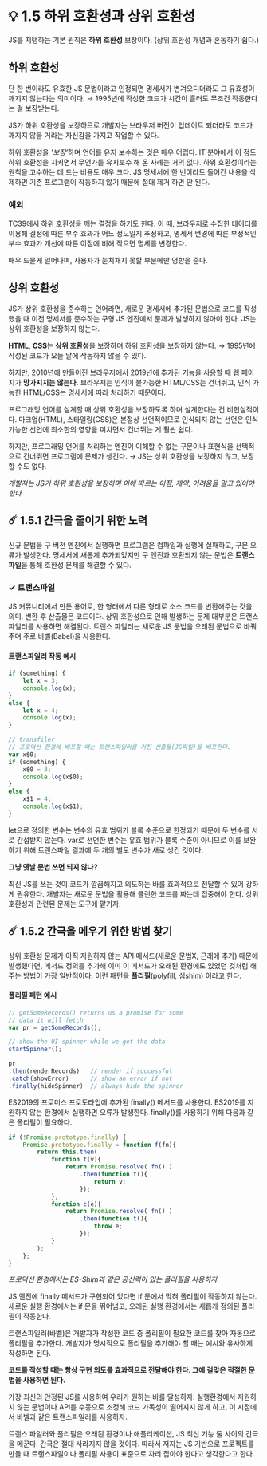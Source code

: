 # 💡 1.5 하위 호환성과 상위 호환성

JS를 지탱하는 기본 원칙은 **하위 호환성** 보장이다. (상위 호환성 개념과 혼동하기 쉽다.)

## 하위 호환성

단 한 번이라도 유효한 JS 문법이라고 인정되면 명세서가 변겨오디더라도 그 유효성이 깨지지 않는다는 의미이다. → 1995년에 작성한 코드가 시간이 흘러도 무조건 작동한다는 걸 보장받는다.

JS가 하위 호환성을 보장하므로 개발자는 브라우저 버전이 업데이트 되더라도 코드가 깨지지 않을 거라는 자신감을 가지고 작업할 수 있다.

하위 호환성을 _'보장'_&#xD558;며 언어를 유지 보수하는 것은 매우 어렵다. IT 분야에서 이 정도 하위 호환성을 지키면서 무언가를 유지보수 해 온 사례는 거의 없다. 하위 호환성이라는 원칙을 고수하는 데 드는 비용도 매우 크다. JS 명세서에 한 번이라도 들어간 내용을 삭제하면 기존 프로그램이 작동하지 않기 때문에 절대 제거 하면 안 된다.

### 예외

TC39에서 하위 호환성을 깨는 결정을 하기도 한다. 이 때, 브라우저로 수집한 데이터를 이용해 결정에 따른 부수 효과가 어느 정도일지 추정하고, 명세서 변경에 따른 부정적인 부수 효과가 개선에 따른 이점에 비해 작으면 명세를 변경한다.

매우 드물게 일어나며, 사용자가 눈치채지 못할 부분에만 영향을 준다.

## 상위 호환성

JS가 상위 호환성을 준수하는 언어라면, 새로운 명세서에 추가된 문법으로 코드를 작성했을 때 이전 명세서를 준수하는 구형 JS 엔진에서 문제가 발생하지 않아야 한다. JS는 상위 호환성을 보장하지 않는다.

**HTML**, **CSS**는 **상위 호환성**을 보장하며 하위 호환성을 보장하지 않는다. → 1995년에 작성된 코드가 오늘 날에 작동하지 않을 수 있다.&#x20;

하지만, 2010년에 만들어진 브라우저에서 2019년에 추가된 기능을 사용할 때 웹 페이지가 **망가지지는 않는다.** 브라우저는 인식이 불가능한 HTML/CSS는 건너뛰고, 인식 가능한 HTML/CSS는 명세서에 따라 처리하기 때문이다.

프로그래밍 언어를 설계할 때 상위 호환성을 보장하도록 하며 설계한다는 건 비현실적이다. 마크업(HTML), 스타일링(CSS)은 본절상 선언적이므로 인식되지 않는 선언은 인식 가능한 선언에 최소한의 영향을 미치면서 건너뛰는 게 훨씬 쉽다.

하지만, 프로그래밍 언어를 처리하는 엔진이 이해할 수 없는 구문이나 표현식을 선택적으로 건너뛰면 프로그램에 문제가 생긴다. → JS는 상위 호환성을 보장하지 않고, 보장할 수도 없다.

_개발자는 JS가 하위 호환성을 보장하며 이에 따르는 이점, 제약, 어려움을 알고 있어야 한다._

## ☄️ 1.5.1 간극을 줄이기 위한 노력

신규 문법을 구 버전 엔진에서 실행하면 프로그램은 컴파일과 실행에 실패하고, 구문 오류가 발생한다. 명세서에 새롭게 추가되었지만 구 엔진과 호환되지 않는 문법은 **트랜스파일**을 통해 호환성 문제를 해결할 수 있다.&#x20;

### ✓ 트랜스파일

JS 커뮤니티에서 만든 용어로, 한 형태에서 다른 형태로 소스 코드를 변환해주는 것을 의미. 변환 후 산출물은 코드이다. 상위 호환성으로 인해 발생하는 문제 대부분은 트랜스파일러를 사용하면 해결된다. 트랜스 파일러는 새로운 JS 문법을 오래된 문법으로 바꿔주며 주로 바벨(Babel)을 사용한다.

#### 트랜스파일러 작동 예시

```javascript
if (something) {
    let x = 3;
    console.log(x);
}
else {
    let x = 4;
    console.log(x);
}

// transfiler
// 프로덕션 환경에 배포할 때는 트랜스파일러를 거친 산출물(JS파일)을 배포한다.
var x$0;
if (something) {
    x$0 = 3;
    console.log(x$0);
}
else {
    x$1 = 4;
    console.log(x$1);
}
```

let으로 정의한 변수는 변수의 유효 범위가 블록 수준으로 한정되기 때문에 두 변수를 서로 간섭받지 않는다. var로 선언한 변수는 유효 범위가 블록 수준이 아니므로 이를 보완하기 위해 트랜스파일 결과에 두 개의 별도 변수가 새로 생긴 것이다.

**그냥 옛날 문법 쓰면 되지 않나?**

최신 JS를 쓰는 것이 코드가 깔끔해지고 의도하는 바를 효과적으로 전달할 수 있어 강하게 권유한다. 개발자는 새로운 문법을 활용해 클린한 코드를 짜는데 집중해야 한다. 상위 호환성과 관련된 문제는 도구에 맡기자.

## ☄️ 1.5.2 간극을 메우기 위한 방법 찾기

상위 호환성 문제가 아직 지원하지 않는 API 메서드(새로운 문법X, 근래에 추가) 때문에 발생했다면, 메서드 정의를 추가해 이미 이 메서드가 오래된 환경에도 있었던 것처럼 해주는 방법이 가장 일반적이다. 이런 패턴을 **폴리필**(polyfill, 심shim) 이라고 한다.

#### 폴리필 패턴 예시

```javascript
// getSomeRecords() returns us a promise for some
// data it will fetch
var pr = getSomeRecords();

// show the UI spinner while we get the data
startSpinner();

pr
.then(renderRecords)   // render if successful
.catch(showError)      // show an error if not
.finally(hideSpinner)  // always hide the spinner
```

ES2019의 프로미스 프로토타입에 추가된 finally() 메서드를 사용한다. ES2019를 지원하지 않는 환경에서 실행하면 오류가 발생한다. finally()를 사용하기 위해 다음과 같은 폴리필이 필요하다.

```javascript
if (!Promise.prototype.finally) {
    Promise.prototype.finally = function f(fn){
        return this.then(
            function t(v){
                return Promise.resolve( fn() )
                    .then(function t(){
                        return v;
                    });
            },
            function c(e){
                return Promise.resolve( fn() )
                    .then(function t(){
                        throw e;
                    });
            }
        );
    };
}
```

_프로덕션 환경에서는 ES-Shim과 같은 공신력이 있는 폴리필을 사용하자._

JS 엔진에 finally 메서드가 구현되어 있다면 if 문에서 막혀 폴리필이 작동하지 않는다. 새로운 실행 환경에서는 if 문을 뛰어넘고, 오래된 실행 환경에서는 새롭게 정의된 폴리필이 작동한다.

트랜스파일러(바벨)은 개발자가 작성한 코드 중 폴리필이 필요한 코드를 찾아 자동으로 폴리필을 추가한다. 개발자가 명시적으로 폴리필을 추가해야 할 때는 예시와 유사하게 작성하면 된다.

**코드를 작성할 때는 항상 구현 의도를 효과적으로 전달해야 한다. 그에 걸맞은 적절한 문법을 사용하면 된다.**

가장 최신의 안정된 JS를 사용하여 우리가 원하는 바를 달성하자. 실행환경에서 지원하지 않는 문법이나 API를 수동으로 조정해 코드 가독성이 떨어지지 않게 하고, 이 시점에서 바벨과 같은 트랜스파일러를 사용하자.

트랜스 파일러와 폴리필은 오래된 환경이나 애플리케이션, JS 최신 기능 둘 사이의 간극을 메꾼다. 간극은 절대 사라지지 않을 것이다. 따라서 저자는 JS 기반으로 프로젝트를 만들 때 트랜스파일이나 폴리필 사용이 표준으로 자리 잡아야 한다고 생각한다고 한다.
